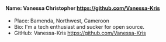 #### Name: Vanessa Christopher https://github.com/Vanessa-Kris
- Place: Bamenda, Northwest, Cameroon
- Bio: I'm a tech enthusiast and sucker for open source. 
- GitHub: Vanessa-Kris https://github.com/Vanessa-Kris